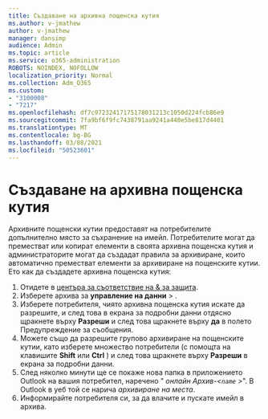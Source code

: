 ```yaml
---
title: Създаване на архивна пощенска кутия
ms.author: v-jmathew
author: v-jmathew
manager: dansimp
audience: Admin
ms.topic: article
ms.service: o365-administration
ROBOTS: NOINDEX, NOFOLLOW
localization_priority: Normal
ms.collection: Adm_O365
ms.custom:
- "3100008"
- "7217"
ms.openlocfilehash: df7c97232417175178031213c1050d224fcb86e9
ms.sourcegitcommit: 7fa9bf6f9fc7438791aa9241a440e5be817d4401
ms.translationtype: MT
ms.contentlocale: bg-BG
ms.lasthandoff: 03/08/2021
ms.locfileid: "50523601"
---
```

# <a name="create-an-archive-mailbox"></a>Създаване на архивна пощенска кутия

Архивните пощенски кутии предоставят на потребителите допълнително място за съхранение на имейл. Потребителите могат да преместват или копират елементи в своята архивна пощенска кутия и администраторите могат да създадат правила за архивиране, които автоматично преместват елементи за архивиране на пощенските кутии. Ето как да създадете архивна пощенска кутия:

1. Отидете в [центъра за съответствие на & за защита]( https://go.microsoft.com/fwlink/p/?linkid=2077143).
2. Изберете архива за **управление на данни**  >  .
3. Изберете потребителя, чиято архивна пощенска кутия искате да разрешите, и след това в екрана за подробни данни отдясно щракнете върху **Разреши** и след това щракнете върху **да** в полето Предупреждение за съобщения.
4. Можете също да разрешите групово архивиране на пощенските кутии, като изберете множество потребители (с помощта на клавишите **Shift** или **Ctrl** ) и след това щракнете върху **Разреши** в екрана за подробни данни.
5. След няколко минути ще се покаже нова папка в приложението Outlook на вашия потребител, наречено " *онлайн Архив-<`name` >*". В Outlook в уеб той се нарича *архивиране на места*.
6. Информирайте потребителя си, за да влачите и пускате имейл в архива.

